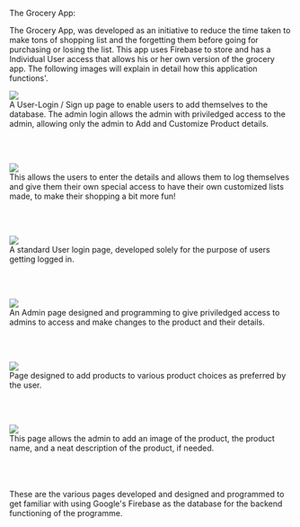 The Grocery App: 


The Grocery App, was developed as an initiative to reduce the time taken to make tons of shopping list and the forgetting them before going for purchasing or losing the list. This app uses Firebase to store and has a Individual User access that allows his or her own version of the grocery app. The following images will explain in detail how this application functions'.

![](images/1.0.png)
<br>
A User-Login / Sign up page to enable users to add themselves to the database. The admin login allows the admin with priviledged access to the admin, allowing only the admin to Add and Customize Product details.

<br>
<br>

![](images/signup.png)
<br>
This allows the users to enter the details and allows them to log themselves and give them their own special access to have their own customized lists made, to make their shopping a bit more fun!

<br>
<br>

![](images/notadmin.png)
<br>
A standard User login page, developed solely for the purpose of users getting logged in.

<br>
<br>

![](images/admin.png)
<br>
An Admin page designed and programming to give priviledged access to admins to access and make changes to the product and their details.

<br>
<br>

![](images/adminpage.png)
<br>
Page designed to add products to various product choices as preferred by the user.

<br>
<br>

![](images/adminaddproduct.png)
<br>
This page allows the admin to add an image of the product, the product name, and a neat description of the product, if needed.
<br>
<br><br><br>

These are the various pages developed and designed and programmed to get familiar with using Google's Firebase as the database for the backend functioning of the programme.


